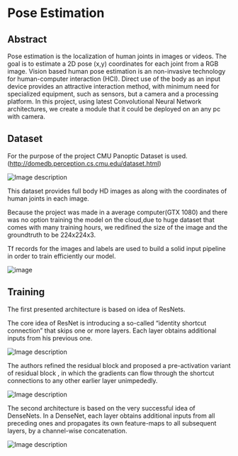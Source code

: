 #                                                Pose Estimation 
## Abstract


Pose estimation is the localization of human joints in images or videos. 
The goal is to estimate a 2D pose (x,y) coordinates for each joint from a RGB image.
Vision based human pose estimation is an non-invasive technology for human-computer interaction (HCI). Direct use of the body as an input device provides an attractive interaction method, with minimum need for specialized equipment, such as sensors, but a camera and a processing platform.
In this project, using latest Convolutional Neural Network architectures, we create a module that it could be deployed on an any pc with camera.

## Dataset

For the purpose of the project CMU Panoptic Dataset is used.(http://domedb.perception.cs.cmu.edu/dataset.html)

![Image description](http://domedb.perception.cs.cmu.edu/media/categoryFigures/range_of_motion.jpg)

This dataset provides full body HD images as along with the coordinates of human joints in each image.

Because the project was made in a average computer(GTX 1080) and there was no option training the model on the cloud,due to huge dataset that comes with many training hours, we redifined the size of the image and the groundtruth to be 224x224x3.

Tf records for the images and labels are used to build a solid input pipeline in order to train efficiently our model.

![image](https://user-images.githubusercontent.com/61696612/76245019-d854fa00-6243-11ea-81f1-ba4210f407dd.png)


## Training

The first presented architecture is based on idea of ResNets.

The core idea of ResNet is introducing a so-called “identity shortcut connection” that skips one or more layers.
Each layer obtains additional inputs from his previous one.

![Image description](https://user-images.githubusercontent.com/6441756/33684878-9bb8a89c-da84-11e7-8057-fc75c40aa778.png)


The authors refined the residual block and proposed a pre-activation variant of residual block , in which the gradients can flow through the shortcut connections to any other earlier layer unimpededly.


![Image description](https://i.stack.imgur.com/0mE2p.png)


The second architecture is based on the very successful idea of DenseNets. In a DenseNet, each layer obtains additional inputs from all preceding ones and propagates its own feature-maps to all subsequent layers, by a channel-wise concatenation.


![Image description](https://miro.medium.com/max/1560/1*rmHdoPjGUjRek6ozH7altw.png)

